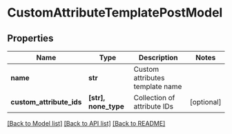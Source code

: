 # CustomAttributeTemplatePostModel


## Properties
Name | Type | Description | Notes
------------ | ------------- | ------------- | -------------
**name** | **str** | Custom attributes template name | 
**custom_attribute_ids** | **[str], none_type** | Collection of attribute IDs | [optional] 

[[Back to Model list]](../README.md#documentation-for-models) [[Back to API list]](../README.md#documentation-for-api-endpoints) [[Back to README]](../README.md)



